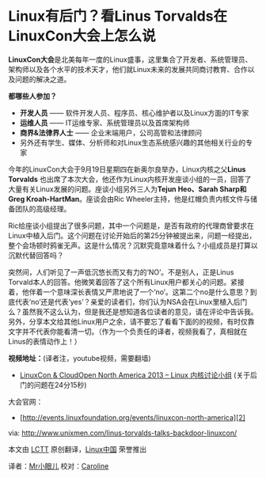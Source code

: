 Linux有后门？看Linus Torvalds在LinuxCon大会上怎么说
================================================================================

**LinuxCon大会**是北美每年一度的Linux盛事，这里集合了开发者、系统管理员、架构师以及各个水平的技术天才，他们就Linux未来的发展共同商讨教育、合作以及问题的解决之道。

**都哪些人参加？**

- **开发人员** —— 软件开发人员、程序员、核心维护者以及Linux方面的IT专家
- **运维人员** —— IT运维专家、系统管理员以及首席架构师
- **商界&法律界人士** —— 企业末端用户，公司高管和法律顾问
- 另外还有学生、媒体、分析师和对Linux生态系统感兴趣的其他相关行业的专家

今年的LinuxCon大会于9月19日星期四在新奥尔良举办，Linux内核之父**Linus Torvalds** 也出席了本次大会，他还作为Linux内核开发座谈小组的一员，回答了大量有关Linux发展的问题。座谈小组另外三人为**Tejun Heo、Sarah Sharp和Greg Kroah-HartMan**。座谈会由Ric Wheeler主持，他是红帽负责内核文件与储备团队的高级经理。

Ric给座谈小组提出了很多问题，其中一个问题是，是否有政府的代理商曾要求在Linux中植入后门。这个问题在讨论开始后的第25分钟被提出来，问题一经提出，整个会场顿时鸦雀无声。这是什么情况？沉默究竟意味着什么？小组成员是打算以沉默代替回答吗？

突然间，人们听见了一声低沉悠长而又有力的‘NO’。不是别人，正是Linus Torvald本人的回答。他微笑着回答了这个所有Linux用户都关心的问题。紧接着，他伴着一个意味深长表情又严肃地说了一个‘no’。这第二个no是什么意思？到底代表‘no’还是代表‘yes’？亲爱的读者们，你们认为NSA会在Linux里植入后门么？虽然我不这么认为，但是我还是想知道各位读者的意见，请在评论中告诉我。另外，分享本文给其他Linux用户之余，请不要忘了看看下面的的视频，有时仅靠文字并不代表你能看清一切。（作为一个负责任的译者，视频我看了，真相就在Linus的表情动作上！）

**视频地址：**(译者注，youtube视频，需要翻墙)

- [LinuxCon & CloudOpen North America 2013 – Linux 内核讨论小组][1] (关于后门的问题在24分15秒)

大会官网：
- [http://events.linuxfoundation.org/events/linuxcon-north-america][2]


via: http://www.unixmen.com/linus-torvalds-talks-backdoor-linuxcon/

本文由 [LCTT][] 原创翻译，[Linux中国][] 荣誉推出

译者：[Mr小眼儿] 校对：[Caroline][]

[LCTT]:https://github.com/LCTT/TranslateProject
[Linux中国]:http://linux.cn/portal.php
[Mr小眼儿]:http://linux.cn/space/14801
[Caroline]:http://linux.cn/space/14763

[1]:http://www.youtube.com/watch?v=84Sx0E13gAo&noredirect=1
[2]:http://events.linuxfoundation.org/events/linuxcon-north-america
